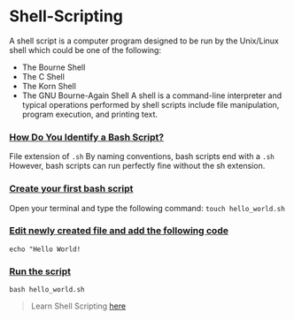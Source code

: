 # Shell-Scripting

A shell script is a computer program designed to be run by the Unix/Linux shell which could be one of the following:

* The Bourne Shell
* The C Shell
* The Korn Shell
* The GNU Bourne-Again Shell
A shell is a command-line interpreter and typical operations performed by shell scripts include file manipulation, program execution, and printing text.

### <ins>**How Do You Identify a Bash Script?**</ins>
File extension of ```.sh```
By naming conventions, bash scripts end with a ```.sh``` However, bash scripts can run perfectly fine without the sh extension.

### <ins>**Create your first bash script**</ins>
Open your terminal and type the following command:
```touch hello_world.sh```

### <ins>**Edit newly created file and add the following code**</ins>
```echo "Hello World!```

### <ins>**Run the script**</ins>
```bash hello_world.sh```

> Learn Shell Scripting [here](https://www.youtube.com/watch?v=GtovwKDemnI)
